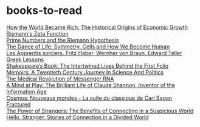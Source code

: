 # books-to-read
[How the World Became Rich: The Historical Origins of Economic Growth](https://www.amazon.fr/gp/product/1509540237/)
<br>
[Riemann's Zeta Function](https://www.amazon.fr/gp/product/0486417409/)
<br>
[Prime Numbers and the Riemann Hypothesis](https://www.amazon.fr/gp/product/1107499437/)
<br>
[The Dance of Life: Symmetry, Cells and How We Become Human](https://www.amazon.fr/gp/product/0753552957/)
<br>
[Les Apprentis sorciers. Fritz Haber, Wernher von Braun, Edward Teller](https://www.amazon.fr/gp/product/2020215152/)
<br>
[Greek Lessons](https://www.amazon.fr/gp/product/0241600278/)
<br>
[Shakespeare’s Book: The Intertwined Lives Behind the First Folio](https://www.amazon.fr/gp/product/0008238383/)
<br>
[Memoirs: A Twentieth Century Journey In Science And Politics](https://www.amazon.fr/gp/product/0738207780/)
<br>
[The Medical Revolution of Messenger RNA](https://www.amazon.fr/gp/product/1621824942/)
<br>
[A Mind at Play: The Brilliant Life of Claude Shannon, Inventor of the Information Age](https://www.amazon.fr/gp/product/144568277X/)
<br>
[Cosmos: Nouveaux mondes - La suite du classique de Carl Sagan](https://www.amazon.fr/gp/product/2017040967/)
<br>
[Fractured](https://www.amazon.fr/gp/product/0008463999/)
<br>
[The Power of Strangers: The Benefits of Connecting in a Suspicious World](https://www.amazon.fr/gp/product/0241986427/)
<br>
[Hello, Stranger: Stories of Connection in a Divided World](https://www.amazon.fr/gp/product/1783785667/)
